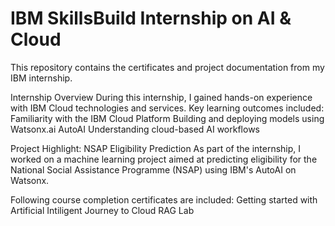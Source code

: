 # IBM SkillsBuild Internship on AI & Cloud 
This repository contains the certificates and project documentation from my IBM internship.

Internship Overview
During this internship, I gained hands-on experience with IBM Cloud technologies and services. Key learning outcomes included:
Familiarity with the IBM Cloud Platform
Building and deploying models using Watsonx.ai AutoAI
Understanding cloud-based AI workflows

Project Highlight: NSAP Eligibility Prediction
As part of the internship, I worked on a machine learning project aimed at predicting eligibility for the National Social Assistance Programme (NSAP) using IBM's AutoAI on Watsonx.

Following course completion certificates are included:
Getting started with  Artificial Intiligent 
Journey to Cloud 
RAG Lab 
